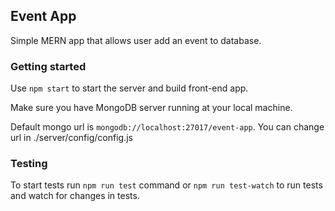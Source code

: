 ## Event App

Simple MERN app that allows user add an event to database.

### Getting started

Use `npm start` to start the server and build front-end app.

Make sure you have MongoDB server running at your local machine.

Default mongo url is `mongodb://localhost:27017/event-app`. You can change url in ./server/config/config.js

 ### Testing

 To start tests run `npm run test` command or `npm run test-watch` to run tests and watch for changes in tests.
